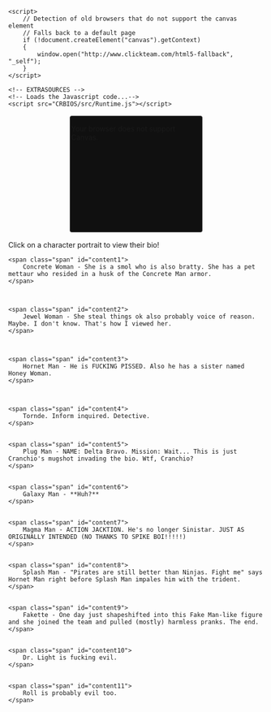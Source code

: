 <html lang="en">

<head>
<meta http-equiv="Content-Type" content="text/html; charset=UTF-8"/>
<meta name="viewport" content="width=device-width, initial-scale=1" />
<style type="text/css">
html {height: 100%;}
body {
	background-repeat: no-repeat;
	background-attachment: fixed;
	height: 100%;
	min-height: 100%;
	margin: 0;
}

}
#bloctxt {
	border-right-width: 5px;
	border-right-style: solid;
	border-right-color: #962300;
	padding-right: 10px;
	position: absolute;
	top:5%;
	right: 75%;
	width: 600px;
	margin-right: 260px
}
#wrapper {
	padding: 2px;
	margin: 0 auto;
}
#border {
	background-color: #101010;
	border: 1px solid #606060;
	-webkit-border-radius: 1px;
	-moz-border-radius: 4px;
	border-radius: 4px;
	margin: 0 auto;
	padding: 2px;
	width:256px;
	height:224px;
}

#canvas {
	width:256px; 
	height:224px;
}

#MMFCanvas {
	-webkit-box-shadow:  0px 0px 4px 4px rgba(0, 0, 0, 0.25); 
    box-shadow:  0px 0px 4px 4px rgba(0, 0, 0, 0.25);
}


</style>

	<script>
	   	// Detection of old browsers that do not support the canvas element
		// Falls back to a default page
	    if (!document.createElement("canvas").getContext)
	    {
			window.open("http://www.clickteam.com/html5-fallback", "_self");
		}
	</script>
	
  	<!-- EXTRASOURCES -->
	<!-- Loads the Javascript code...-->
  	<script src="CRBIOS/src/Runtime.js"></script>

</head>

<!-- This is where we create the Canvas element that will contain the application...-->
<body>
    <div id="wrapper">
	    <div id="border">
		    <div id="canvas">
			    <canvas id="MMFCanvas" width="256" height="224">
				    <p>Your browser does not support Canvas.</p>
			    </canvas>   
		    </div>
	    </div>
    </div>  
    <script>
        // RUNTIMESTART
        // This is where the HTML5 runtime is actually started
	    window.addEventListener("load", windowLoaded, false);
	    function windowLoaded()
	    {
		    // Calls the runtime
		    // First parameter : name of the canvas element
		    // Second parameter : path to the cch file. Images and sounds must lay beside this file
		    new Runtime("MMFCanvas", "CRBIOS/assets/CRBIOS.cch");
	    }
        // RUNTIMESTARTEND
    </script>
   </body>
</html>

<script src="assets/js/scrollpage.js"></script>

<body>
<span class="col-md-3">
	<p></p><p></p>
	<span class="span" id="content0">
		Click on a character portrait to view their bio!
    </span>
	
	
	
    <span class="span" id="content1">
        Concrete Woman - She is a smol who is also bratty. She has a pet mettaur who resided in a husk of the Concrete Man armor.
    </span>
		
		
		
    <span class="span" id="content2">
        Jewel Woman - She steal things ok also probably voice of reason. Maybe. I don't know. That's how I viewed her.
    </span>
	
	
	
    <span class="span" id="content3">
        Hornet Man - He is FUCKING PISSED. Also he has a sister named Honey Woman.
    </span>
	
	
	
    <span class="span" id="content4">
        Tornde. Inform inquired. Detective.
    </span>
	
	
    <span class="span" id="content5">
        Plug Man - NAME: Delta Bravo. Mission: Wait... This is just Cranchio's mugshot invading the bio. Wtf, Cranchio?
    </span>
	
	
    <span class="span" id="content6">
		Galaxy Man - **Huh?**
    </span>
	
	
    <span class="span" id="content7">
        Magma Man - ACTION JACKTION. He's no longer Sinistar. JUST AS ORIGINALLY INTENDED (NO THANKS TO SPIKE BOI!!!!!)
    </span>
	
	
    <span class="span" id="content8">
        Splash Man - "Pirates are still better than Ninjas. Fight me" says Hornet Man right before Splash Man impales him with the trident.
    </span>
	
	
    <span class="span" id="content9">
        Fakette - One day just shapeshifted into this Fake Man-like figure and she joined the team and pulled (mostly) harmless pranks. The end.
    </span>
	
	
    <span class="span" id="content10">
        Dr. Light is fucking evil.
    </span>
	
	
    <span class="span" id="content11">
        Roll is probably evil too.
    </span>
	
	

</span>
</body>